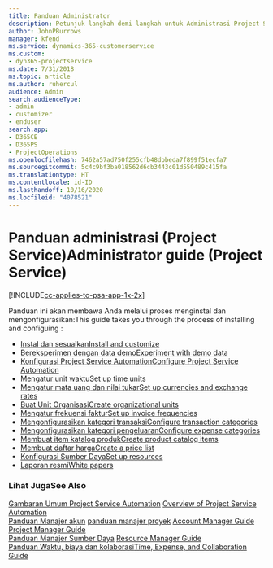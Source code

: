```yaml
---
title: Panduan Administrator
description: Petunjuk langkah demi langkah untuk Administrasi Project Service
author: JohnPBurrows
manager: kfend
ms.service: dynamics-365-customerservice
ms.custom:
- dyn365-projectservice
ms.date: 7/31/2018
ms.topic: article
ms.author: ruhercul
audience: Admin
search.audienceType:
- admin
- customizer
- enduser
search.app:
- D365CE
- D365PS
- ProjectOperations
ms.openlocfilehash: 7462a57ad750f255cfb48dbbeda7f899f51ecfa7
ms.sourcegitcommit: 5c4c9bf3ba018562d6cb3443c01d550489c415fa
ms.translationtype: HT
ms.contentlocale: id-ID
ms.lasthandoff: 10/16/2020
ms.locfileid: "4078521"
---
```

# <a name="administrator-guide-project-service"></a><span data-ttu-id="3d3d2-103">Panduan administrasi (Project Service)</span><span class="sxs-lookup"><span data-stu-id="3d3d2-103">Administrator guide (Project Service)</span></span>

[!INCLUDE[cc-applies-to-psa-app-1x-2x](../includes/cc-applies-to-psa-app-1x-2x.md)]

<span data-ttu-id="3d3d2-104">Panduan ini akan membawa Anda melalui proses menginstal dan mengonfigurasikan:</span><span class="sxs-lookup"><span data-stu-id="3d3d2-104">This guide takes you through the process of installing and configuing :</span></span>  
  
- [<span data-ttu-id="3d3d2-105">Instal dan sesuaikan</span><span class="sxs-lookup"><span data-stu-id="3d3d2-105">Install and customize</span></span>](install-customize.md)
- [<span data-ttu-id="3d3d2-106">Bereksperimen dengan data demo</span><span class="sxs-lookup"><span data-stu-id="3d3d2-106">Experiment with demo data</span></span>](use-demo-data.md)
- [<span data-ttu-id="3d3d2-107">Konfigurasi Project Service Automation</span><span class="sxs-lookup"><span data-stu-id="3d3d2-107">Configure Project Service Automation</span></span>](configure.md)
- [<span data-ttu-id="3d3d2-108">Mengatur unit waktu</span><span class="sxs-lookup"><span data-stu-id="3d3d2-108">Set up time units</span></span>](set-up-time-units.md)
- [<span data-ttu-id="3d3d2-109">Mengatur mata uang dan nilai tukar</span><span class="sxs-lookup"><span data-stu-id="3d3d2-109">Set up currencies and exchange rates</span></span>](set-up-currencies-exchange-rates.md)
- [<span data-ttu-id="3d3d2-110">Buat Unit Organisasi</span><span class="sxs-lookup"><span data-stu-id="3d3d2-110">Create organizational units</span></span>](create-organizational-units.md)
- [<span data-ttu-id="3d3d2-111">Mengatur frekuensi faktur</span><span class="sxs-lookup"><span data-stu-id="3d3d2-111">Set up invoice frequencies</span></span>](set-up-invoice-frequencies.md)
- [<span data-ttu-id="3d3d2-112">Mengonfigurasikan kategori transaksi</span><span class="sxs-lookup"><span data-stu-id="3d3d2-112">Configure transaction categories</span></span>](configure-transaction-categories.md)
- [<span data-ttu-id="3d3d2-113">Mengonfigurasikan kategori pengeluaran</span><span class="sxs-lookup"><span data-stu-id="3d3d2-113">Configure expense categories</span></span>](configure-expense-categories.md)
- [<span data-ttu-id="3d3d2-114">Membuat item katalog produk</span><span class="sxs-lookup"><span data-stu-id="3d3d2-114">Create product catalog items</span></span>](create-product-catalog-items.md)
- [<span data-ttu-id="3d3d2-115">Membuat daftar harga</span><span class="sxs-lookup"><span data-stu-id="3d3d2-115">Create a price list</span></span>](create-price-list.md)
- [<span data-ttu-id="3d3d2-116">Konfigurasi Sumber Daya</span><span class="sxs-lookup"><span data-stu-id="3d3d2-116">Set up resources</span></span>](set-up-resources.md)
- [<span data-ttu-id="3d3d2-117">Laporan resmi</span><span class="sxs-lookup"><span data-stu-id="3d3d2-117">White papers</span></span>](white-papers.md)
  
### <a name="see-also"></a><span data-ttu-id="3d3d2-118">Lihat Juga</span><span class="sxs-lookup"><span data-stu-id="3d3d2-118">See Also</span></span>  
 <span data-ttu-id="3d3d2-119">[Gambaran Umum Project Service Automation](../psa/overview.md)  </span><span class="sxs-lookup"><span data-stu-id="3d3d2-119">[Overview of Project Service Automation](../psa/overview.md)  </span></span>  
 <span data-ttu-id="3d3d2-120">[Panduan Manajer akun](../psa/account-manager-guide.md) [panduan manajer proyek](../psa/project-manager-guide.md) </span><span class="sxs-lookup"><span data-stu-id="3d3d2-120">[Account Manager Guide](../psa/account-manager-guide.md) [Project Manager Guide](../psa/project-manager-guide.md) </span></span>  
 <span data-ttu-id="3d3d2-121">[Panduan Manajer Sumber Daya](../psa/resource-manager-guide.md) </span><span class="sxs-lookup"><span data-stu-id="3d3d2-121">[Resource Manager Guide](../psa/resource-manager-guide.md) </span></span>  
 [<span data-ttu-id="3d3d2-122">Panduan Waktu, biaya dan kolaborasi</span><span class="sxs-lookup"><span data-stu-id="3d3d2-122">Time, Expense, and Collaboration Guide</span></span>](../psa/time-expense-collaboration-guide.md)
